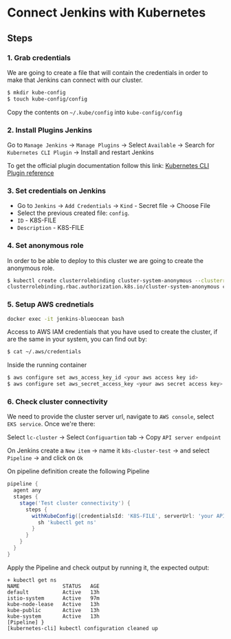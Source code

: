 # Connect Jenkins with Kubernetes

## Steps

### 1. Grab credentials

We are going to create a file that will contain the credentials in order to make that Jenkins can connect with our cluster.

```bash
$ mkdir kube-config
$ touch kube-config/config
```

Copy the contents on `~/.kube/config` into `kube-config/config` 

### 2. Install Plugins Jenkins

Go to `Manage Jenkins` -> `Manage Plugins` -> Select `Available` -> Search for `Kubernetes CLI Plugin` -> Install and restart Jenkins

To get the official plugin documentation follow this link: [Kubernetes CLI Plugin reference](https://plugins.jenkins.io/kubernetes-cli/)

### 3. Set credentials on Jenkins

* Go to `Jenkins` -> `Add Credentials` -> `Kind` - Secret file -> Choose File 
* Select the previous created file: `config`.
* `ID` - K8S-FILE
* `Description` - K8S-FILE


### 4. Set anonymous role

In order to be able to deploy to this cluster we are going to create the anonymous role.

```bash
$ kubectl create clusterrolebinding cluster-system-anonymous --clusterrole=cluster-admin --user=system:anonymous
clusterrolebinding.rbac.authorization.k8s.io/cluster-system-anonymous created
```

### 5. Setup AWS crednetials

```bash
docker exec -it jenkins-blueocean bash
```

Access to AWS IAM credentials that you have used to create the cluster, if are the same in your system, you can find out by:

```bash
$ cat ~/.aws/credentials 
```

Inside the running container

```bash
$ aws configure set aws_access_key_id <your aws access key id>
$ aws configure set aws_secret_access_key <your aws secret access key>
```

### 6. Check cluster connectivity

We need to provide the cluster server url, navigate to `AWS console`, select `EKS service`. Once we're there:

Select `lc-cluster` -> Select `Configuartion` tab -> Copy `API server endpoint`

On Jenkins create a `New item` -> name it `k8s-cluster-test` -> and select `Pipeline` -> and click on `Ok`

On pipeline definition create the following Pipeline

```groovy
pipeline {
  agent any
  stages {
    stage('Test cluster connectivity') {
      steps {
        withKubeConfig([credentialsId: 'K8S-FILE', serverUrl: 'your API server endpoint']) {
          sh 'kubectl get ns'
        }
      }
    }
  }
}
```

Apply the Pipeline and check output by running it, the expected output:

```
+ kubectl get ns
NAME              STATUS   AGE
default           Active   13h
istio-system      Active   97m
kube-node-lease   Active   13h
kube-public       Active   13h
kube-system       Active   13h
[Pipeline] }
[kubernetes-cli] kubectl configuration cleaned up
```